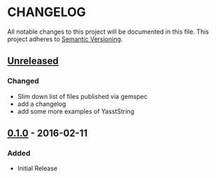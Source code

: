 # CHANGELOG
All notable changes to this project will be documented in this file.
This project adheres to [Semantic Versioning](http://semver.org/).

## [Unreleased]
### Changed
* Slim down list of files published via gemspec
* add a changelog
* add some more examples of YasstString

## [0.1.0] - 2016-02-11
### Added
* Initial Release

[Unreleased]: https://github.com/rdark/yasst/compare/0.1.0...develop
[0.1.0]: https://github.com/rdark/yasst/tree/0.1.0
